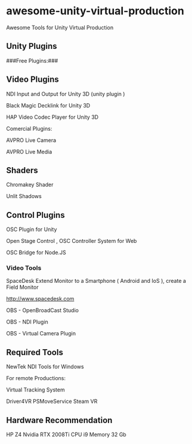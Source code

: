 # awesome-unity-virtual-production

Awesome Tools for Unity Virtual Production

## Unity Plugins ##

###Free Plugins:###

## Video Plugins ##

NDI Input and Output for Unity 3D (unity plugin )

Black Magic Decklink for Unity 3D

HAP Video Codec Player for Unity 3D

Comercial Plugins:

AVPRO Live Camera

AVPRO Live Media

## Shaders ##

Chromakey Shader

Unlit Shadows

## Control Plugins ##

OSC Plugin for Unity

Open Stage Control , OSC Controller System for Web

OSC Bridge for Node.JS

### Video Tools ###

SpaceDesk Extend Monitor to a Smartphone ( Android and IoS ), create a Field Monitor

http://www.spacedesk.com

OBS - OpenBroadCast Studio

OBS - NDI Plugin

OBS - Virtual Camera Plugin

## Required Tools ##

NewTek NDI Tools for Windows

For remote Productions:

Virtual Tracking System

Driver4VR
PSMoveService
Steam VR

## Hardware Recommendation

HP Z4
Nvidia RTX 2008Ti
CPU i9
Memory 32 Gb

